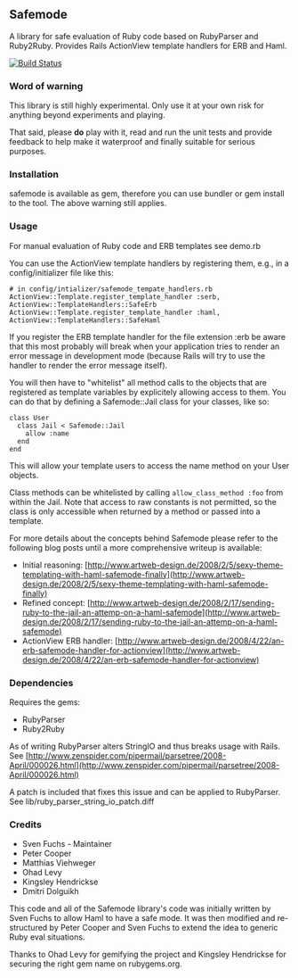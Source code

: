 ## Safemode

A library for safe evaluation of Ruby code based on RubyParser and
Ruby2Ruby. Provides Rails ActionView template handlers for ERB and Haml.

[![Build Status](https://travis-ci.org/svenfuchs/safemode.svg?branch=master)](https://travis-ci.org/svenfuchs/safemode)

### Word of warning

This library is still highly experimental. Only use it at your own risk for
anything beyond experiments and playing.

That said, please **do** play with it, read and run the unit tests and provide
feedback to help make it waterproof and finally suitable for serious purposes.

### Installation

safemode is available as gem, therefore you can use bundler or gem install to the
tool. The above warning still applies.

### Usage

For manual evaluation of Ruby code and ERB templates see demo.rb

You can use the ActionView template handlers by registering them, e.g., in 
a config/initializer file like this:

    # in config/intializer/safemode_tempate_handlers.rb
    ActionView::Template.register_template_handler :serb, ActionView::TemplateHandlers::SafeErb
    ActionView::Template.register_template_handler :haml, ActionView::TemplateHandlers::SafeHaml

If you register the ERB template handler for the file extension :erb be aware
that this most probably will break when your application tries to render an
error message in development mode (because Rails will try to use the handler
to render the error message itself).

You will then have to "whitelist" all method calls to the objects that are
registered as template variables by explicitely allowing access to them. You
can do that by defining a Safemode::Jail class for your classes, like so:

    class User
      class Jail < Safemode::Jail
        allow :name
      end
    end

This will allow your template users to access the name method on your User 
objects.

Class methods can be whitelisted by calling `allow_class_method :foo` from
within the Jail. Note that access to raw constants is not permitted, so the
class is only accessible when returned by a method or passed into a template.

For more details about the concepts behind Safemode please refer to the 
following blog posts until a more comprehensive writeup is available:

* Initial reasoning: [http://www.artweb-design.de/2008/2/5/sexy-theme-templating-with-haml-safemode-finally](http://www.artweb-design.de/2008/2/5/sexy-theme-templating-with-haml-safemode-finally)
* Refined concept: [http://www.artweb-design.de/2008/2/17/sending-ruby-to-the-jail-an-attemp-on-a-haml-safemode](http://www.artweb-design.de/2008/2/17/sending-ruby-to-the-jail-an-attemp-on-a-haml-safemode)
* ActionView ERB handler: [http://www.artweb-design.de/2008/4/22/an-erb-safemode-handler-for-actionview](http://www.artweb-design.de/2008/4/22/an-erb-safemode-handler-for-actionview)

### Dependencies

Requires the gems:

* RubyParser
* Ruby2Ruby

As of writing RubyParser alters StringIO and thus breaks usage with Rails.
See [http://www.zenspider.com/pipermail/parsetree/2008-April/000026.html](http://www.zenspider.com/pipermail/parsetree/2008-April/000026.html)

A patch is included that fixes this issue and can be applied to RubyParser.
See lib/ruby\_parser\_string\_io\_patch.diff

### Credits

* Sven Fuchs - Maintainer
* Peter Cooper
* Matthias Viehweger
* Ohad Levy
* Kingsley Hendrickse
* Dmitri Dolguikh

This code and all of the Safemode library's code was initially written by
Sven Fuchs to allow Haml to have a safe mode. It was then modified and
re-structured by Peter Cooper and Sven Fuchs to extend the idea to generic
Ruby eval situations.

Thanks to Ohad Levy for gemifying the project and Kingsley Hendrickse for
securing the right gem name on rubygems.org.
